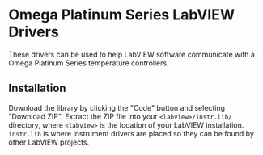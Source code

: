 # Omega Platinum Series LabVIEW Drivers

These drivers can be used to help LabVIEW software communicate with a 
Omega Platinum Series temperature controllers.

## Installation

Download the library by clicking the "Code" button and selecting "Download 
ZIP". Extract the ZIP file into your `<labview>/instr.lib/` directory, where 
`<labview>` is the location of your LabVIEW installation. `instr.lib` is where 
instrument drivers are placed so they can be found by other LabVIEW projects.